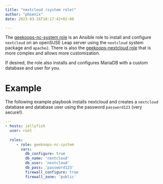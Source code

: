 ```yaml
---
title: "nextcloud (system role)"
author: "phoenix"
date: 2023-03-16T10:17:42+02:00

---
```

The [geekoops-nc-system role](https://github.com/GeekOops/geekoops-nc-system) is an Ansible role to install and configure `nextcloud` on an openSUSE Leap server using the `nextcloud` system package and `apache2`. There is also the [geekoops-nextcloud role](https://github.com/GeekOops/geekoops-nextcloud) that is more complex and allows more customization.

If desired, the role also installs and configures MariaDB with a custom database and user for you.

# Example

The following example playbook installs nextcloud and creates a `nextcloud` database and database user using the password `password123` (very secure!).


```yaml
---
- hosts: jellyfish
  user: root
  
  roles:
     - role: geekoops-nc-system
       vars:
         db_configure: true
         db_name: 'nextcloud'
         db_user: 'nextcloud'
         db_pass: 'password123'
         firewall_configure: true
         firewall_zone: 'public'
```
